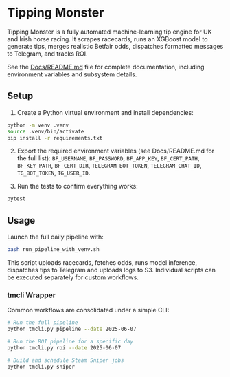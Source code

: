 # Tipping Monster

Tipping Monster is a fully automated machine-learning tip engine for UK and Irish horse racing. It scrapes racecards, runs an XGBoost model to generate tips, merges realistic Betfair odds, dispatches formatted messages to Telegram, and tracks ROI.

See the [Docs/README.md](Docs/README.md) file for complete documentation, including environment variables and subsystem details.

## Setup

1. Create a Python virtual environment and install dependencies:

```bash
python -m venv .venv
source .venv/bin/activate
pip install -r requirements.txt
```

2. Export the required environment variables (see Docs/README.md for the full list):
`BF_USERNAME`, `BF_PASSWORD`, `BF_APP_KEY`, `BF_CERT_PATH`, `BF_KEY_PATH`, `BF_CERT_DIR`, `TELEGRAM_BOT_TOKEN`, `TELEGRAM_CHAT_ID`, `TG_BOT_TOKEN`, `TG_USER_ID`.

3. Run the tests to confirm everything works:

```bash
pytest
```

## Usage

Launch the full daily pipeline with:

```bash
bash run_pipeline_with_venv.sh
```

This script uploads racecards, fetches odds, runs model inference, dispatches tips to Telegram and uploads logs to S3. Individual scripts can be executed separately for custom workflows.

### tmcli Wrapper

Common workflows are consolidated under a simple CLI:

```bash
# Run the full pipeline
python tmcli.py pipeline --date 2025-06-07

# Run the ROI pipeline for a specific day
python tmcli.py roi --date 2025-06-07

# Build and schedule Steam Sniper jobs
python tmcli.py sniper
```

